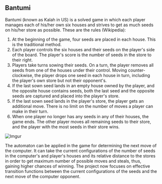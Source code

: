 ## Bantumi
Bantumi (known as Kalah in US) is a solved game in which each player manages each of his/her own six houses and strives to get as much seeds on his/her store as possible. These are the rules (Wikipedia):

1. At the beginning of the game, four seeds are placed in each house. This is the traditional method.
2. Each player controls the six houses and their seeds on the player's side of the board. The player's score is the number of seeds in the store to their right.
3. Players take turns sowing their seeds. On a turn, the player removes all seeds from one of the houses under their control. Moving counter-clockwise, the player drops one seed in each house in turn, including the player's own store but not their opponent's.
4. If the last sown seed lands in an empty house owned by the player, and the opposite house contains seeds, both the last seed and the opposite seeds are captured and placed into the player's store.
5. If the last sown seed lands in the player's store, the player gets an additional move. There is no limit on the number of moves a player can make in their turn.
6. When one player no longer has any seeds in any of their houses, the game ends. The other player moves all remaining seeds to their store, and the player with the most seeds in their store wins.

![Imgur](http://i.imgur.com/Xmin7v7.png)

The automaton can be applied in the game for determining the next move of the computer. It can take the current configurations of the number of seeds in the computer's and player's houses and its relative distance to the stores in order to get maximum number of possible moves and steals, thus, gaining higher chances of winning. The project now focuses on effective transition functions between the current configurations of the seeds and the next move of the computer opponent.